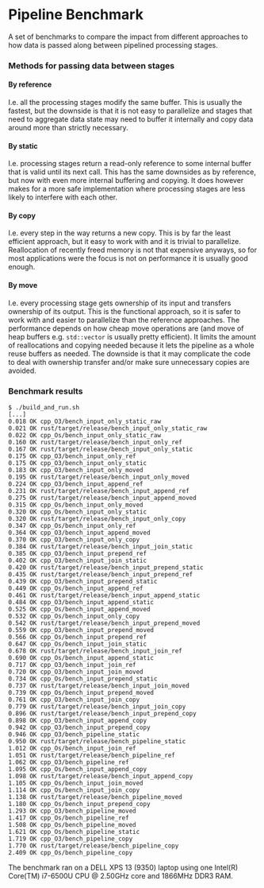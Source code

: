 # Pipeline Benchmark

A set of benchmarks to compare the impact from different approaches to how data
is passed along between pipelined processing stages.

### Methods for passing data between stages

#### By reference

I.e. all the processing stages modify the same buffer. This is usually the
fastest, but the downside is that it is not easy to parallelize and stages that
need to aggregate data state may need to buffer it internally and copy data
around more than strictly necessary.

#### By static

I.e. processing stages return a read-only reference to some internal buffer
that is valid until its next call. This has the same downsides as by reference,
but now with even more internal buffering and copying. It does however makes
for a more safe implementation where processing stages are less likely to
interfere with each other.

#### By copy

I.e. every step in the way returns a new copy. This is by far the least
efficient approach, but it easy to work with and it is trivial to parallelize.
Reallocation of recently freed memory is not that expensive anyways, so for
most applications were the focus is not on performance it is usually good
enough.

#### By move

I.e. every processing stage gets ownership of its input and transfers ownership
of its output. This is the functional approach, so it is safer to work with and
easier to parallelize than the reference approaches. The performance depends on
how cheap move operations are (and move of heap buffers e.g. `std::vector` is
usually pretty efficient). It limits the amount of reallocations and copying
needed because it lets the pipeline as a whole reuse buffers as needed. The
downside is that it may complicate the code to deal with ownership transfer
and/or make sure unnecessary copies are avoided.

### Benchmark results
```
$ ./build_and_run.sh
[...]
0.018 OK cpp_O3/bench_input_only_static_raw
0.021 OK rust/target/release/bench_input_only_static_raw
0.022 OK cpp_Os/bench_input_only_static_raw
0.160 OK rust/target/release/bench_input_only_ref
0.167 OK rust/target/release/bench_input_only_static
0.175 OK cpp_O3/bench_input_only_ref
0.175 OK cpp_O3/bench_input_only_static
0.183 OK cpp_O3/bench_input_only_moved
0.195 OK rust/target/release/bench_input_only_moved
0.224 OK cpp_O3/bench_input_append_ref
0.231 OK rust/target/release/bench_input_append_ref
0.275 OK rust/target/release/bench_input_append_moved
0.315 OK cpp_Os/bench_input_only_moved
0.320 OK cpp_Os/bench_input_only_static
0.320 OK rust/target/release/bench_input_only_copy
0.347 OK cpp_Os/bench_input_only_ref
0.364 OK cpp_O3/bench_input_append_moved
0.370 OK cpp_O3/bench_input_only_copy
0.384 OK rust/target/release/bench_input_join_static
0.385 OK cpp_O3/bench_input_prepend_ref
0.402 OK cpp_O3/bench_input_join_static
0.420 OK rust/target/release/bench_input_prepend_static
0.435 OK rust/target/release/bench_input_prepend_ref
0.439 OK cpp_O3/bench_input_prepend_static
0.449 OK cpp_Os/bench_input_append_ref
0.461 OK rust/target/release/bench_input_append_static
0.484 OK cpp_O3/bench_input_append_static
0.525 OK cpp_Os/bench_input_append_moved
0.532 OK cpp_Os/bench_input_only_copy
0.542 OK rust/target/release/bench_input_prepend_moved
0.559 OK cpp_O3/bench_input_prepend_moved
0.566 OK cpp_Os/bench_input_prepend_ref
0.647 OK cpp_Os/bench_input_join_static
0.678 OK rust/target/release/bench_input_join_ref
0.690 OK cpp_Os/bench_input_append_static
0.717 OK cpp_O3/bench_input_join_ref
0.720 OK cpp_O3/bench_input_join_moved
0.734 OK cpp_Os/bench_input_prepend_static
0.737 OK rust/target/release/bench_input_join_moved
0.739 OK cpp_Os/bench_input_prepend_moved
0.761 OK cpp_O3/bench_input_join_copy
0.779 OK rust/target/release/bench_input_join_copy
0.896 OK rust/target/release/bench_input_prepend_copy
0.898 OK cpp_O3/bench_input_append_copy
0.942 OK cpp_O3/bench_input_prepend_copy
0.946 OK cpp_O3/bench_pipeline_static
0.950 OK rust/target/release/bench_pipeline_static
1.012 OK cpp_Os/bench_input_join_ref
1.051 OK rust/target/release/bench_pipeline_ref
1.062 OK cpp_O3/bench_pipeline_ref
1.095 OK cpp_Os/bench_input_append_copy
1.098 OK rust/target/release/bench_input_append_copy
1.105 OK cpp_Os/bench_input_join_moved
1.114 OK cpp_Os/bench_input_join_copy
1.138 OK rust/target/release/bench_pipeline_moved
1.180 OK cpp_Os/bench_input_prepend_copy
1.293 OK cpp_O3/bench_pipeline_moved
1.417 OK cpp_Os/bench_pipeline_ref
1.508 OK cpp_Os/bench_pipeline_moved
1.621 OK cpp_Os/bench_pipeline_static
1.719 OK cpp_O3/bench_pipeline_copy
1.770 OK rust/target/release/bench_pipeline_copy
2.409 OK cpp_Os/bench_pipeline_copy
```
The benchmark ran on a DELL XPS 13 (9350) laptop using one Intel(R) Core(TM)
i7-6500U CPU @ 2.50GHz core and 1866MHz DDR3 RAM.
